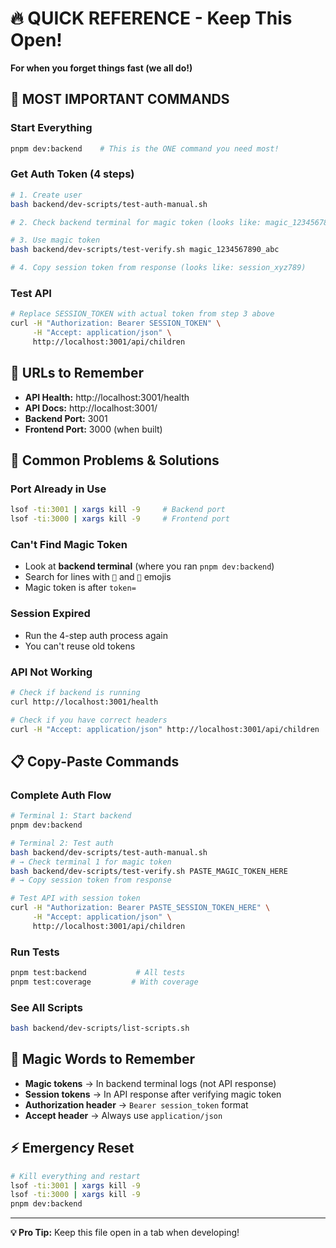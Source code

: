 # 🔥 QUICK REFERENCE - Keep This Open!

**For when you forget things fast (we all do!)**

## 🚨 **MOST IMPORTANT COMMANDS**

### **Start Everything**

```bash
pnpm dev:backend    # This is the ONE command you need most!
```

### **Get Auth Token (4 steps)**

```bash
# 1. Create user
bash backend/dev-scripts/test-auth-manual.sh

# 2. Check backend terminal for magic token (looks like: magic_1234567890_abc)

# 3. Use magic token
bash backend/dev-scripts/test-verify.sh magic_1234567890_abc

# 4. Copy session token from response (looks like: session_xyz789)
```

### **Test API**

```bash
# Replace SESSION_TOKEN with actual token from step 3 above
curl -H "Authorization: Bearer SESSION_TOKEN" \
     -H "Accept: application/json" \
     http://localhost:3001/api/children
```

## 🎯 **URLs to Remember**

- **API Health:** http://localhost:3001/health
- **API Docs:** http://localhost:3001/
- **Backend Port:** 3001
- **Frontend Port:** 3000 (when built)

## 🔧 **Common Problems & Solutions**

### **Port Already in Use**

```bash
lsof -ti:3001 | xargs kill -9     # Backend port
lsof -ti:3000 | xargs kill -9     # Frontend port
```

### **Can't Find Magic Token**

- Look at **backend terminal** (where you ran `pnpm dev:backend`)
- Search for lines with `📧` and `🔗` emojis
- Magic token is after `token=`

### **Session Expired**

- Run the 4-step auth process again
- You can't reuse old tokens

### **API Not Working**

```bash
# Check if backend is running
curl http://localhost:3001/health

# Check if you have correct headers
curl -H "Accept: application/json" http://localhost:3001/api/children
```

## 📋 **Copy-Paste Commands**

### **Complete Auth Flow**

```bash
# Terminal 1: Start backend
pnpm dev:backend

# Terminal 2: Test auth
bash backend/dev-scripts/test-auth-manual.sh
# → Check terminal 1 for magic token
bash backend/dev-scripts/test-verify.sh PASTE_MAGIC_TOKEN_HERE
# → Copy session token from response

# Test API with session token
curl -H "Authorization: Bearer PASTE_SESSION_TOKEN_HERE" \
     -H "Accept: application/json" \
     http://localhost:3001/api/children
```

### **Run Tests**

```bash
pnpm test:backend           # All tests
pnpm test:coverage         # With coverage
```

### **See All Scripts**

```bash
bash backend/dev-scripts/list-scripts.sh
```

## 🔑 **Magic Words to Remember**

- **Magic tokens** → In backend terminal logs (not API response)
- **Session tokens** → In API response after verifying magic token
- **Authorization header** → `Bearer session_token` format
- **Accept header** → Always use `application/json`

## ⚡ **Emergency Reset**

```bash
# Kill everything and restart
lsof -ti:3001 | xargs kill -9
lsof -ti:3000 | xargs kill -9
pnpm dev:backend
```

---

**💡 Pro Tip:** Keep this file open in a tab when developing!
